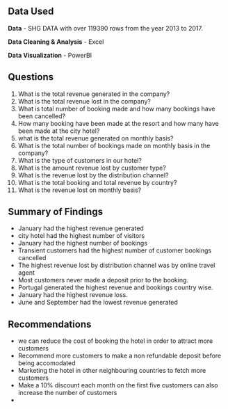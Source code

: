 ## Data Used

**Data** - SHG DATA with over 119390 rows from the year 2013 to 2017.

**Data Cleaning & Analysis** - Excel 

**Data Visualization** - PowerBI

## Questions

1. What is the total revenue generated in the company?
2. What is the total revenue lost in the company?
3. What is total number of booking made and how many bookings have been cancelled?
4. How many booking have been made at the resort and how many have been made at the city hotel?
5. what is the total revenue generated on monthly basis?
6. What is the total number of bookings made on monthly basis in the company?
7. What is the type of customers in our hotel?
8. What is the amount revenue lost by customer type?
9. What is the revenue lost by the distribution channel?
10. What is the total booking and total revenue by country?
11. What is the revenue lost on monthly basis?

## Summary of Findings
 - January had the highest revenue generated
 - city hotel had the highest number of visitors
 - January had the highest number of bookings
 - Transient customers had the highest number of customer bookings cancelled
 - The highest revenue lost by distribution channel was by online travel agent
 - Most customers never made a deposit prior to the booking.
 - Portugal generated the highest revenue and bookings country wise.
 - January had the highest revenue loss.
 - June and September had the lowest revenue generated

## Recommendations

- we can reduce the cost of booking the hotel in order to attract more customers
- Recommend more customers to make a non refundable deposit before being accomodated
- Marketing the hotel in other neighbouring countries to fetch more customers
- Make a 10% discount each month on the first five customers can also increase the number of customers
- 
